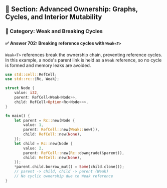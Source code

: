 ## 📘 Section: Advanced Ownership: Graphs, Cycles, and Interior Mutability  
### 🔹 Category: Weak and Breaking Cycles  
#### ✅ Answer 702: Breaking reference cycles with `Weak<T>`

`Weak<T>` references break the ownership chain, preventing reference cycles. In this example, a node's parent link is held as a `Weak` reference, so no cycle is formed and memory leaks are avoided.

```rust
use std::cell::RefCell;
use std::rc::{Rc, Weak};

struct Node {
    value: i32,
    parent: RefCell<Weak<Node>>,
    child: RefCell<Option<Rc<Node>>>,
}

fn main() {
    let parent = Rc::new(Node {
        value: 1,
        parent: RefCell::new(Weak::new()),
        child: RefCell::new(None),
    });
    let child = Rc::new(Node {
        value: 2,
        parent: RefCell::new(Rc::downgrade(&parent)),
        child: RefCell::new(None),
    });
    *parent.child.borrow_mut() = Some(child.clone());
    // parent -> child, child -> parent (Weak)
    // No cyclic ownership due to Weak reference
}
```
